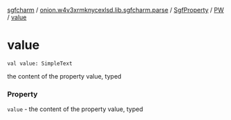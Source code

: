 [sgfcharm](../../../index.md) / [onion.w4v3xrmknycexlsd.lib.sgfcharm.parse](../../index.md) / [SgfProperty](../index.md) / [PW](index.md) / [value](./value.md)

# value

`val value: SimpleText`

the content of the property value, typed

### Property

`value` - the content of the property value, typed